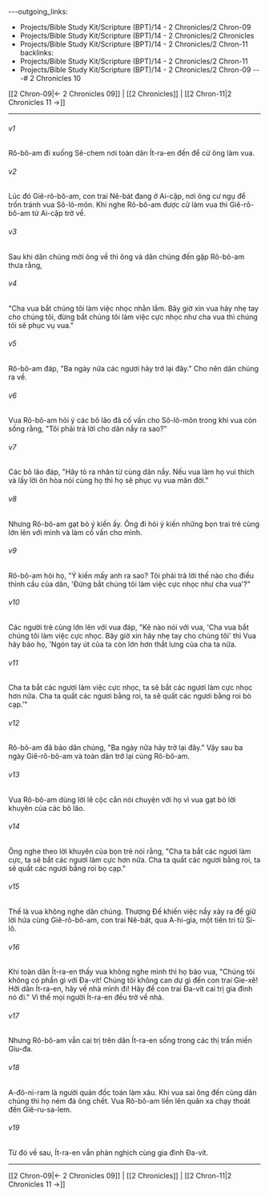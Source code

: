 ---outgoing_links:
  - Projects/Bible Study Kit/Scripture (BPT)/14 - 2 Chronicles/2 Chron-09
  - Projects/Bible Study Kit/Scripture (BPT)/14 - 2 Chronicles/2 Chronicles
  - Projects/Bible Study Kit/Scripture (BPT)/14 - 2 Chronicles/2 Chron-11
backlinks:
  - Projects/Bible Study Kit/Scripture (BPT)/14 - 2 Chronicles/2 Chron-11
  - Projects/Bible Study Kit/Scripture (BPT)/14 - 2 Chronicles/2 Chron-09
---# 2 Chronicles 10

[[2 Chron-09|← 2 Chronicles 09]] | [[2 Chronicles]] | [[2 Chron-11|2 Chronicles 11 →]]
***



###### v1 
Rô-bô-am đi xuống Sê-chem nơi toàn dân Ít-ra-en đến để cử ông làm vua. 

###### v2 
Lúc đó Giê-rô-bô-am, con trai Nê-bát đang ở Ai-cập, nơi ông cư ngụ để trốn tránh vua Sô-lô-môn. Khi nghe Rô-bô-am được cử làm vua thì Giê-rô-bô-am từ Ai-cập trở về. 

###### v3 
Sau khi dân chúng mời ông về thì ông và dân chúng đến gặp Rô-bô-am thưa rằng, 

###### v4 
"Cha vua bắt chúng tôi làm việc nhọc nhằn lắm. Bây giờ xin vua hãy nhẹ tay cho chúng tôi, đừng bắt chúng tôi làm việc cực nhọc như cha vua thì chúng tôi sẽ phục vụ vua." 

###### v5 
Rô-bô-am đáp, "Ba ngày nữa các ngươi hãy trở lại đây." Cho nên dân chúng ra về. 

###### v6 
Vua Rô-bô-am hỏi ý các bô lão đã cố vấn cho Sô-lô-môn trong khi vua còn sống rằng, "Tôi phải trả lời cho dân nầy ra sao?" 

###### v7 
Các bô lão đáp, "Hãy tỏ ra nhân từ cùng dân nầy. Nếu vua làm họ vui thích và lấy lời ôn hòa nói cùng họ thì họ sẽ phục vụ vua mãn đời." 

###### v8 
Nhưng Rô-bô-am gạt bỏ ý kiến ấy. Ông đi hỏi ý kiến những bọn trai trẻ cùng lớn lên với mình và làm cố vấn cho mình. 

###### v9 
Rô-bô-am hỏi họ, "Ý kiến mấy anh ra sao? Tôi phải trả lời thế nào cho điều thỉnh cầu của dân, 'Đừng bắt chúng tôi làm việc cực nhọc như cha vua'?" 

###### v10 
Các người trẻ cùng lớn lên với vua đáp, "Kẻ nào nói với vua, 'Cha vua bắt chúng tôi làm việc cực nhọc. Bây giờ xin hãy nhẹ tay cho chúng tôi' thì Vua hãy bảo họ, 'Ngón tay út của ta còn lớn hơn thắt lưng của cha ta nữa. 

###### v11 
Cha ta bắt các ngươi làm việc cực nhọc, ta sẽ bắt các ngươi làm cực nhọc hơn nữa. Cha ta quất các ngươi bằng roi, ta sẽ quất các ngươi bằng roi bò cạp.'" 

###### v12 
Rô-bô-am đã bảo dân chúng, "Ba ngày nữa hãy trở lại đây." Vậy sau ba ngày Giê-rô-bô-am và toàn dân trở lại cùng Rô-bô-am. 

###### v13 
Vua Rô-bô-am dùng lời lẽ cộc cằn nói chuyện với họ vì vua gạt bỏ lời khuyên của các bô lão. 

###### v14 
Ông nghe theo lời khuyên của bọn trẻ nói rằng, "Cha ta bắt các ngươi làm cực, ta sẽ bắt các ngươi làm cực hơn nữa. Cha ta quất các ngươi bằng roi, ta sẽ quất các ngươi bằng roi bọ cạp." 

###### v15 
Thế là vua không nghe dân chúng. Thượng Đế khiến việc nầy xảy ra để giữ lời hứa cùng Giê-rô-bô-am, con trai Nê-bát, qua A-hi-gia, một tiên tri từ Si-lô. 

###### v16 
Khi toàn dân Ít-ra-en thấy vua không nghe mình thì họ bảo vua, "Chúng tôi không có phần gì với Đa-vít! Chúng tôi không can dự gì đến con trai Gie-xê! Hỡi dân Ít-ra-en, hãy về nhà mình đi! Hãy để con trai Đa-vít cai trị gia đình nó đi." Vì thế mọi người Ít-ra-en đều trở về nhà. 

###### v17 
Nhưng Rô-bô-am vẫn cai trị trên dân Ít-ra-en sống trong các thị trấn miền Giu-đa. 

###### v18 
A-đô-ni-ram là người quản đốc toán làm xâu. Khi vua sai ông đến cùng dân chúng thì họ ném đá ông chết. Vua Rô-bô-am liền lên quân xa chạy thoát đến Giê-ru-sa-lem. 

###### v19 
Từ đó về sau, Ít-ra-en vẫn phản nghịch cùng gia đình Đa-vít.

***
[[2 Chron-09|← 2 Chronicles 09]] | [[2 Chronicles]] | [[2 Chron-11|2 Chronicles 11 →]]
